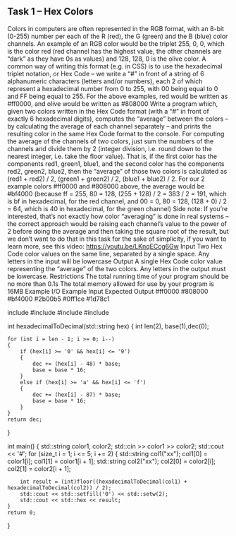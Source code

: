 ## Task 1 – Hex Colors 
Colors in computers are often represented in the RGB format, with an 8-bit (0-255) number per each of the R (red), the G (green) and the B (blue) color channels. An example of an RGB color would be the triplet 255, 0, 0, which is the color red (red channel has the highest value, the other channels are “dark” as they have 0s as values) and 128, 128, 0 is the olive color.
A common way of writing this format (e.g. in CSS) is to use the hexadecimal triplet notation, or Hex Code – we write a “#” in front of a string of 6 alphanumeric characters (letters and/or numbers), each 2 of which represent a hexadecimal number from 0 to 255, with 00 being equal to 0 and FF being equal to 255. For the above examples, red would be written as #ff0000, and olive would be written as #808000
Write a program which, given two colors written in the Hex Code format (with a “#” in front of exactly 6 hexadecimal digits), computes the “average” between the colors – by calculating the average of each channel separately – and prints the resulting color in the same Hex Code format to the console. For computing the average of the channels of two colors, just sum the numbers of the channels and divide them by 2 (integer division, i.e. round down to the nearest integer, i.e. take the floor value). 
That is, if the first color has the components red1, green1, blue1, 
and the second color has the components red2, green2, blue2, 
then the “average” of those two colors is calculated as 
(red1 + red2) / 2, (green1 + green2) / 2, (blue1 + blue2) / 2. 
For our 2 example colors #ff0000 and #808000 above, the average would be #bf4000 
(because ff = 255, 80 = 128, (255 + 128) / 2 = 383 / 2 = 191, which is bf in hexadecimal, for the red channel, and 00 = 0, 80 = 128, (128 + 0) / 2 = 64, which is 40 in hexadecimal, for the green channel)
Side note: If you’re interested, that’s not exactly how color “averaging” is done in real systems – the correct approach would be raising each channel’s value to the power of 2 before doing the average and then taking the square root of the result, but we don’t want to do that in this task for the sake of simplicity, if you want to learn more, see this video: https://youtu.be/LKnqECcg6Gw 
Input
Two Hex Code color values on the same line, separated by a single space. Any letters in the input will be lowercase
Output
A single Hex Code color value representing the “average” of the two colors. Any letters in the output must be lowercase.
Restrictions
The total running time of your program should be no more than 0.1s
The total memory allowed for use by your program is 16MB
Example I/O
Example Input	Expected Output
#ff0000 #808000	#bf4000
#2b00b5 #0ff1ce	#1d78c1




include<iostream> 
#include<string> 
#include <iomanip>
#include <cmath>

int hexadecimalToDecimal(std::string hex)
{
	int len(2), base(1),dec(0);

	for (int i = len - 1; i >= 0; i--)
	{
		if (hex[i] >= '0' && hex[i] <= '9')
		{
			dec += (hex[i] - 48) * base;
			base = base * 16;
		}
		else if (hex[i] >= 'a' && hex[i] <= 'f')
		{
			dec += (hex[i] - 87) * base;
			base = base * 16;
		}
	}
	return dec;
}

int main()
{
	std::string color1, color2; std::cin >> color1 >> color2;
	std::cout << '#';
	for (size_t i = 1; i <= 5; i += 2)
	{
		std::string col1("xx"); col1[0] = color1[i]; col1[1] = color1[i + 1];
		std::string col2("xx"); col2[0] = color2[i]; col2[1] = color2[i + 1];

		int result = (int)floor((hexadecimalToDecimal(col1) + hexadecimalToDecimal(col2)) / 2);
		std::cout << std::setfill('0') << std::setw(2);
		std::cout << std::hex << result;
	}	
	return 0;
}
